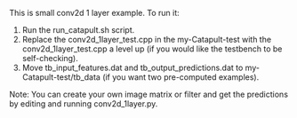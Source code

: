 This is small conv2d 1 layer example. To run it:
1. Run the run_catapult.sh script.
2. Replace the conv2d_1layer_test.cpp in the my-Catapult-test with the conv2d_1layer_test.cpp a level up (if you would like the testbench to be self-checking).
3. Move tb_input_features.dat and tb_output_predictions.dat to my-Catapult-test/tb_data (if you want two pre-computed examples).

Note: You can create your own image matrix or filter and get the predictions by editing and running conv2d_1layer.py. 

